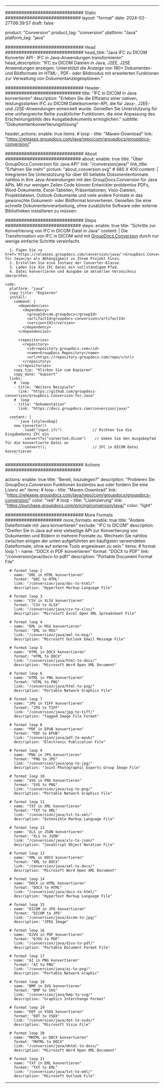  
---
############################# Static ############################
layout: "format"
date: 2024-02-27T06:39:57
draft: false

product: "Conversion"
product_tag: "conversion"
platform: "Java"
platform_tag: "java"

############################# Head #############################
head_title: "Java IFC zu DICOM Konverter API - IFC in Java-Anwendungen transformieren"
head_description: "IFC zu DICOM Dateien in Java, J2EE, J2SE Anwendungen anzeigen. Unterstützt die Anzeige von 180+ Dokumenten- und Bildformate im HTML-, PDF- oder Bildmodus mit erweiterten Funktionen zur Verwaltung von Dokumentanzeigeoptionen."

############################# Header ############################
title: "IFC in DICOM in Java konvertieren" 
description: "Erleben Sie die Effizienz einer nativen, leistungsstarken IFC zu DICOM Dateikonverter-API, die für Java-, J2EE- und J2SE-Anwendungen entwickelt wurde. Genießen Sie Unterstützung für eine umfangreiche Reihe zusätzlicher Funktionen, die eine Anpassung des Erscheinungsbilds des Ausgabedokuments ermöglichen." 
subtitle: "Dokumentenkonvertierungslösung" 

header_actions:
  enable: true
  items:
    #  loop
    - title: "Maven-Download"
      link: "https://releases.groupdocs.com/java/repo/com/groupdocs/groupdocs-conversion/"


############################# About ############################
about:
    enable: true
    title: "Über GroupDocs.Conversion für Java API"
    link: "/conversion/java/"
    link_title: "Erfahren Sie mehr"
    picture: "about_conversion.svg" # 480 X 400
    content: |
      Integrieren Sie Unterstützung für über 60 beliebte Dokumentenformate nahtlos in Ihre Java-Anwendungen mit den GroupDocs.Conversion für Java APIs. Mit nur wenigen Zeilen Code können Entwickler problemlos PDFs, Word-Dokumente, Excel-Tabellen, Präsentationen, Visio-Dateien, Projektdateien, Outlook-Dokumente und viele andere Formate in das gewünschte Dokument- oder Bildformat konvertieren. Genießen Sie eine schnelle Dokumentenverarbeitung, ohne zusätzliche Software oder externe Bibliotheken installieren zu müssen.


############################# Steps ############################
steps:
    enable: true
    title: "Schritte zur Konvertierung von IFC in DICOM Datei in Java" 
    content: |
      Die Transformation von IFC in DICOM wird mit <a href='https://products.groupdocs.com/conversion/java/'>GroupDocs.Conversion</a> durch nur wenige einfache Schritte vereinfacht.
      
      1. Fügen Sie <a href='https://releases.groupdocs.com/conversion/java/'>GroupDocs.Conversion für Java</a> als Abhängigkeit zu Ihrem Projekt hinzu. 
      2. Erstellen Sie eine Instanz der Converter-Klasse.  
      3. Laden Sie die IFC Datei mit vollständigem Pfad. 
      4. Datei konvertieren und Ausgabe im aktuellen Verzeichnis überprüfen. 
   
    code:
      platform: "java"
      copy_title: "Kopieren"
      install:
        command: |
          <dependencies>
            <dependency>
              <groupId>com.groupdocs</groupId>
              <artifactId>groupdocs-conversion</artifactId>
              <version>{0}</version>
            </dependency>
          </dependencies>

          <repositories>
            <repository>
              <id>repository.groupdocs.com</id>
              <name>GroupDocs Repository</name>
              <url>https://repository.groupdocs.com/repo/</url>
            </repository>
          </repositories>
        copy_tip: "Klicken Sie zum Kopieren"
        copy_done: "kopiert"
      links:
        #  loop
        - title: "Weitere Beispiele"
          link: "https://github.com/groupdocs-conversion/GroupDocs.Conversion-for-Java"
        #  loop
        - title: "Dokumentation"
          link: "https://docs.groupdocs.com/conversion/java/"
          
      content: |
        ```java {style=abap}
        new Converter()
            .load("input.ifc")              // Richten Sie die Eingabedatei IFC ein
            .convertTo("converted.dicom")    // Geben Sie den Ausgabepfad für die konvertierte Datei an
            .convert();                     // IFC in DICOM Datei konvertieren        
        ```            

############################# Actions ############################

actions:
  enable: true
  title: "Bereit, loszulegen?"
  description: "Probieren Sie GroupDocs.Conversion Funktionen kostenlos aus oder fordern Sie eine Lizenz an"
  items:
    #  loop
    - title: "Maven-Download"
      link: "https://releases.groupdocs.com/java/repo/com/groupdocs/groupdocs-conversion/"
      color: "red"
        #  loop
    - title: "Lizenzierung"
      link: "https://purchase.groupdocs.com/pricing/conversion/java/"
      color: "light"


############################# More Formats #####################
more_formats:
    enable: true
    title: "Andere Dateiformate mit Java konvertieren"
    exclude: "IFC to DICOM"
    description: "Greifen Sie in Java auf eine vielseitige API zur Konvertierung von Dokumenten und Bildern in mehrere Formate zu. Wechseln Sie nahtlos zwischen einigen der unten aufgeführten am häufigsten verwendeten Dateiformate, ohne auf externe Tools angewiesen zu sein."
    items: 
      # format loop 1
      - name: "DOCX in PDF konvertieren"
        format: "DOCX to PDF"
        link: "/conversion/java/docx-to-pdf/"
        description: "Portable Document Format File"

      # format loop 2
      - name: "DOC in HTML konvertieren"
        format: "DOC to HTML"
        link: "/conversion/java/doc-to-html/"
        description: "Hypertext Markup Language File"

      # format loop 3
      - name: "CSV in XLSX konvertieren"
        format: "CSV to XLSX"
        link: "/conversion/java/csv-to-xlsx/"
        description: "Microsoft Excel Open XML Spreadsheet File"

      # format loop 4
      - name: "EML in MSG konvertieren"
        format: "EML to MSG"
        link: "/conversion/java/eml-to-msg/"
        description: "Microsoft Outlook Email Message File"

      # format loop 5
      - name: "HTML in DOCX konvertieren"
        format: "HTML to DOCX"
        link: "/conversion/java/html-to-docx/"
        description: "Microsoft Word Open XML Document"

      # format loop 6
      - name: "HTML in PNG konvertieren"
        format: "HTML to PNG"
        link: "/conversion/java/html-to-png/"
        description: "Portable Network Graphics File"

      # format loop 7
      - name: "JPG in TIFF konvertieren"
        format: "JPG to TIFF"
        link: "/conversion/java/jpg-to-tiff/"
        description: "Tagged Image File Format"

      # format loop 8
      - name: "PDF in EPUB konvertieren"
        format: "PDF to EPUB"
        link: "/conversion/java/pdf-to-epub/"
        description: "Electronic Publication File"

      # format loop 9
      - name: "PNG in JPG konvertieren"
        format: "PNG to JPG"
        link: "/conversion/java/png-to-jpg/"
        description: "Joint Photographic Experts Group Image File"

      # format loop 10
      - name: "SVG in PNG konvertieren"
        format: "SVG to PNG"
        link: "/conversion/java/svg-to-png/"
        description: "Portable Network Graphics File"

      # format loop 11
      - name: "TXT in XML konvertieren"
        format: "TXT to XML"
        link: "/conversion/java/txt-to-xml/"
        description: "Extensible Markup Language File"

      # format loop 12
      - name: "XLS in JSON konvertieren"
        format: "XLS to JSON"
        link: "/conversion/java/xls-to-json/"
        description: "JavaScript Object Notation File"

      # format loop 13
      - name: "XML in DOCX konvertieren"
        format: "XML to DOCX"
        link: "/conversion/java/xml-to-docx/"
        description: "Microsoft Word Open XML Document"

      # format loop 14
      - name: "DOCX in HTML konvertieren"
        format: "DOCX to HTML"
        link: "/conversion/java/docx-to-html/"
        description: "Hypertext Markup Language File" 

      # format loop 15
      - name: "DICOM in JPG konvertieren" 
        format: "DICOM to JPG"
        link: "/conversion/java/dicom-to-jpg/"
        description: "JPEG Image" 

      # format loop 16
      - name: "DJVU in PDF konvertieren"
        format: "DJVU to PDF"
        link: "/conversion/java/djvu-to-pdf/"
        description: "Portable Document Format File" 

      # format loop 17
      - name: "AI in PNG konvertieren"
        format: "AI to PNG"
        link: "/conversion/java/ai-to-png/"
        description: "Portable Network Graphic" 
      
      # format loop 18
      - name: "BMP in SVG konvertieren"
        format: "BMP to SVG"
        link: "/conversion/java/bmp-to-svg/"
        description: "Graphics Interchange Format"

      # format loop 19
      - name: "DOT in VSDX konvertieren"
        format: "DOT to VSDX"
        link: "/conversion/java/dot-to-vsdx/"
        description: "Microsoft Visio File"

      # format loop 20
      - name: "MHTML in DOCX konvertieren"
        format: "MHTML to DOCX"
        link: "/conversion/java/mhtml-to-docx/"
        description: "Microsoft Word Open XML Document"

      # format loop 21
      - name: "TXT in EML konvertieren"
        format: "TXT to EML"
        link: "/conversion/java/txt-to-eml/"
        description: "Microsoft Outlook File"

---
